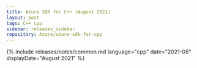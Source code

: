 ```yaml
---
title: Azure SDK for C++ (August 2021)
layout: post
tags: C++ cpp
sidebar: releases_sidebar
repository: Azure/azure-sdk-for-cpp
---
```

{% include releases/notes/common.md language="cpp" date="2021-08" displayDate="August 2021" %}